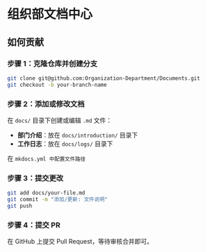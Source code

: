 # 组织部文档中心

## 如何贡献

### 步骤 1：克隆仓库并创建分支

```bash
git clone git@github.com:Organization-Department/Documents.git
git checkout -b your-branch-name
```

### 步骤 2：添加或修改文档

在 `docs/` 目录下创建或编辑 `.md` 文件：

- **部门介绍**：放在 `docs/introduction/` 目录下
- **工作日志**：放在 `docs/logs/` 目录下

在 `mkdocs.yml 中配置文件路径`

### 步骤 3：提交更改

```bash
git add docs/your-file.md
git commit -m "添加/更新: 文件说明"
git push
```

### 步骤 4：提交 PR

在 GitHub 上提交 Pull Request，等待审核合并即可。

